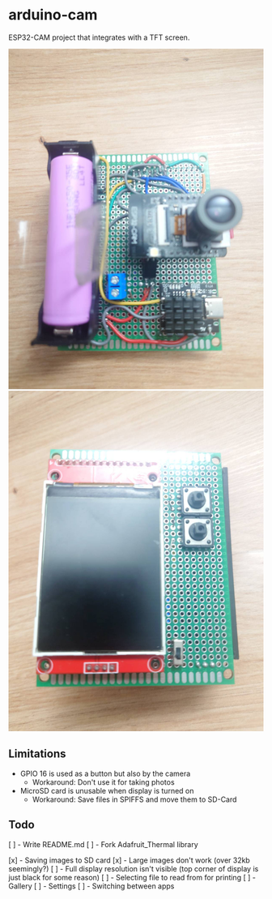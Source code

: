 # arduino-cam

ESP32-CAM project that integrates with a TFT screen.

![Back image for the ESP32-CAM project](img-back.jpeg)
![Front image for the ESP32-CAM project](img-front.jpeg)

## Limitations

-   GPIO 16 is used as a button but also by the camera
    -   Workaround: Don't use it for taking photos
-   MicroSD card is unusable when display is turned on
    -   Workaround: Save files in SPIFFS and move them to SD-Card

## Todo

[ ] - Write README.md
[ ] - Fork Adafruit_Thermal library

[x] - Saving images to SD card
[x] - Large images don't work (over 32kb seemingly?)
[ ] - Full display resolution isn't visible (top corner of display is just black for some reason)
[ ] - Selecting file to read from for printing
[ ] - Gallery
[ ] - Settings
[ ] - Switching between apps
